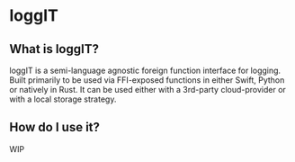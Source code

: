 # loggIT

## What is loggIT?
loggIT is a semi-language agnostic foreign function interface for logging. Built primarily to be used via FFI-exposed functions in either Swift, Python or natively in Rust. It can be used either with a 3rd-party cloud-provider or with a local storage strategy.

## How do I use it?
WIP